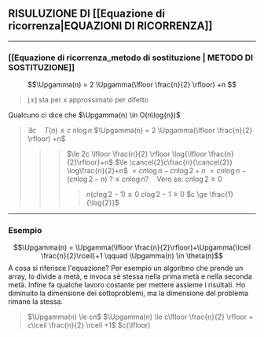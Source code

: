 ## RISULUZIONE DI [[Equazione di ricorrenza|EQUAZIONI DI RICORRENZA]]
___

### [[Equazione di ricorrenza_metodo di sostituzione | METODO DI SOSTITUZIONE]]
$$\Upgamma(n) = 2 \Upgamma(\lfloor \frac{n}{2} \rfloor) +n $$
>$\lfloor x \rfloor$ sta per x approssimato per difetto

Qualcuno ci dice che $\Upgamma(n) \in O(n\log{n})$
>$\exists c \quad T(n) \le c\ n\log{n}$
>$\Upgamma(n) = 2 \Upgamma(\lfloor \frac{n}{2} \rfloor) +n$
>>>$\le 2c \lfloor \frac{n}{2} \rfloor \log{\lfloor \frac{n}{2}\rfloor}+n$
>>>$\le \cancel{2}c\frac{n}{\cancel{2}} \log\frac{n}{2}+n$
>>>$= cn\log{n}-cn\log{2}+n$
>>>$= cn\log{n}-(cn \log{2}-n)$
>>>$?\le cn\log{n}? \quad \text{Vero se: }cn\log{2}\ge0$
>>>>$n(c\log{2}-1)\ge0$
>>>>$c\log{2}-1 \ge 0$
>>>>$c \ge \frac{1}{\log{2}}$

___
### Esempio
$$\Upgamma(n) = \Upgamma(\lfloor \frac{n}{2}\rfloor)+\Upgamma(\lceil \frac{n}{2}\rceil)+1 \qquad \Upgamma(n) \in \theta(n)$$
A cosa si riferisce l'equazione? Per esempio un algoritmo che prende un array, lo divide a metà, e invoca sè stessa nella prima metà e nella seconda metà. Infine fa qualche lavoro costante per mettere assieme i risultati. 
Ho diminuito la dimensione dei sottoproblemi, ma la dimensione del problema rimane la stessa.
> $\Upgamma(n) \le cn$
> $\Upgamma(n) \le c\lfloor \frac{n}{2} \rfloor + c\lceil \frac{n}{2} \rceil +1$
> $c(\lfloor)